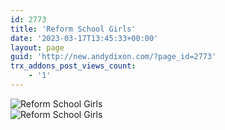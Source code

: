 ```yaml
---
id: 2773
title: 'Reform School Girls'
date: '2023-03-17T13:45:33+00:00'
layout: page
guid: 'http://new.andydixon.com/?page_id=2773'
trx_addons_post_views_count:
    - '1'
---
```


![Reform School Girls](https://i0.wp.com/assets.g8x2.ldn.idrivee2-23.com/posters/Reform%20School%20Girls%2001.jpg?w=1200&ssl=1 "Reform School Girls")  
![Reform School Girls](https://i0.wp.com/assets.g8x2.ldn.idrivee2-23.com/posters/Reform%20School%20Girls%2002.jpg?w=1200&ssl=1 "Reform School Girls")